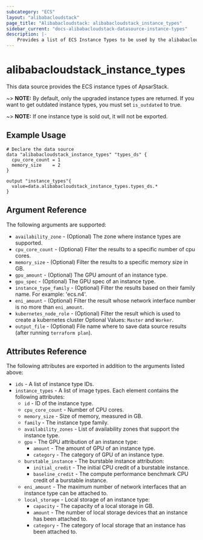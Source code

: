 ```yaml
---
subcategory: "ECS"
layout: "alibabacloudstack"
page_title: "Alibabacloudstack: alibabacloudstack_instance_types"
sidebar_current: "docs-alibabacloudstack-datasource-instance-types"
description: |-
    Provides a list of ECS Instance Types to be used by the alibabacloudstack_instance resource.
---
```


# alibabacloudstack\_instance\_types

This data source provides the ECS instance types of ApsarStack.

~> **NOTE:** By default, only the upgraded instance types are returned. If you want to get outdated instance types, you must set `is_outdated` to true.

~> **NOTE:** If one instance type is sold out, it will not be exported.

## Example Usage

```
# Declare the data source
data "alibabacloudstack_instance_types" "types_ds" {
  cpu_core_count = 1
  memory_size    = 2
}

output "instance_types"{
  value=data.alibabacloudstack_instance_types.types_ds.*
}
```

## Argument Reference

The following arguments are supported:

* `availability_zone` - (Optional) The zone where instance types are supported.
* `cpu_core_count` - (Optional) Filter the results to a specific number of cpu cores.
* `memory_size` - (Optional) Filter the results to a specific memory size in GB.
* `gpu_amount` - (Optional) The GPU amount of an instance type.
* `gpu_spec` - (Optional) The GPU spec of an instance type.
* `instance_type_family` - (Optional) Filter the results based on their family name. For example: 'ecs.n4'.
* `eni_amount` - (Optional) Filter the result whose network interface number is no more than `eni_amount`.
* `kubernetes_node_role` - (Optional) Filter the result which is used to create a kubernetes cluster Optional Values: `Master` and `Worker`.
* `output_file` - (Optional) File name where to save data source results (after running `terraform plan`).

## Attributes Reference

The following attributes are exported in addition to the arguments listed above:

* `ids` - A list of instance type IDs.
* `instance_types` - A list of image types. Each element contains the following attributes:
  * `id` - ID of the instance type.
  * `cpu_core_count` - Number of CPU cores.
  * `memory_size` - Size of memory, measured in GB.
  * `family` - The instance type family.
  * `availability_zones` - List of availability zones that support the instance type.
  * `gpu` - The GPU attribution of an instance type:
    * `amount` - The amount of GPU of an instance type.
    * `category` - The category of GPU of an instance type.
  * `burstable_instance` - The burstable instance attribution:
    * `initial_credit` - The initial CPU credit of a burstable instance.
    * `baseline_credit` - The compute performance benchmark CPU credit of a burstable instance.
  * `eni_amount` - The maximum number of network interfaces that an instance type can be attached to.
  * `local_storage` - Local storage of an instance type:
    * `capacity` - The capacity of a local storage in GB.
    * `amount` - The number of local storage devices that an instance has been attached to.
    * `category` - The category of local storage that an instance has been attached to.
